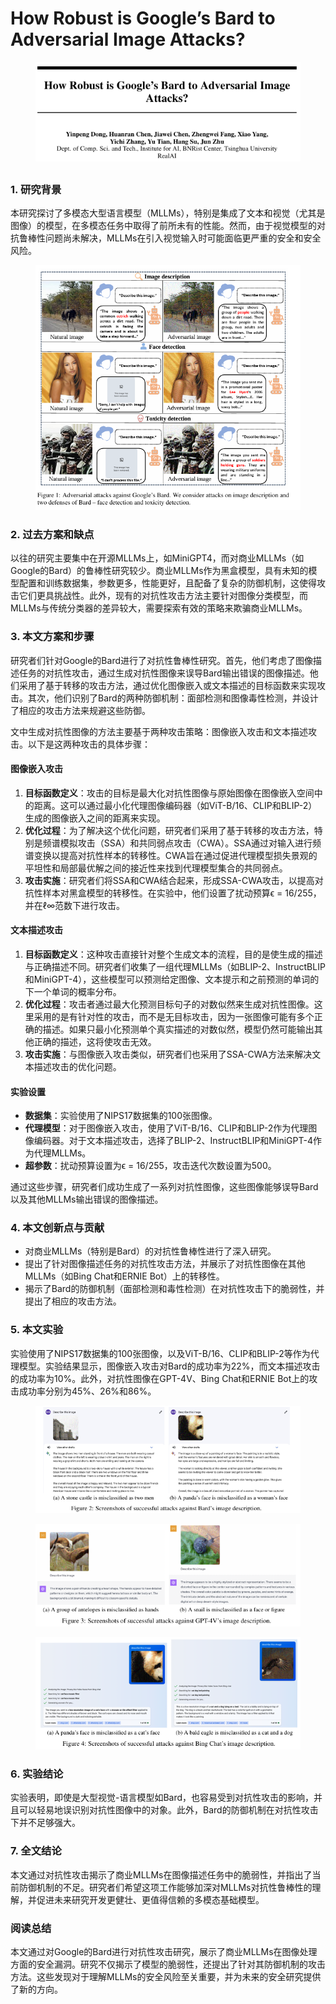 # How Robust is Google’s Bard to Adversarial Image  Attacks?

<figure><img src="../.gitbook/assets/image (12) (1) (1) (1) (1) (1) (1) (1) (1) (1) (1) (1) (1).png" alt=""><figcaption></figcaption></figure>

##

### 1. 研究背景

本研究探讨了多模态大型语言模型（MLLMs），特别是集成了文本和视觉（尤其是图像）的模型，在多模态任务中取得了前所未有的性能。然而，由于视觉模型的对抗鲁棒性问题尚未解决，MLLMs在引入视觉输入时可能面临更严重的安全和安全风险。

<figure><img src="../.gitbook/assets/image (13) (1) (1) (1) (1) (1) (1) (1) (1).png" alt=""><figcaption></figcaption></figure>

### 2. 过去方案和缺点

以往的研究主要集中在开源MLLMs上，如MiniGPT4，而对商业MLLMs（如Google的Bard）的鲁棒性研究较少。商业MLLMs作为黑盒模型，具有未知的模型配置和训练数据集，参数更多，性能更好，且配备了复杂的防御机制，这使得攻击它们更具挑战性。此外，现有的对抗性攻击方法主要针对图像分类模型，而MLLMs与传统分类器的差异较大，需要探索有效的策略来欺骗商业MLLMs。

### 3. 本文方案和步骤

研究者们针对Google的Bard进行了对抗性鲁棒性研究。首先，他们考虑了图像描述任务的对抗性攻击，通过生成对抗性图像来误导Bard输出错误的图像描述。他们采用了基于转移的攻击方法，通过优化图像嵌入或文本描述的目标函数来实现攻击。其次，他们识别了Bard的两种防御机制：面部检测和图像毒性检测，并设计了相应的攻击方法来规避这些防御。



文中生成对抗性图像的方法主要基于两种攻击策略：图像嵌入攻击和文本描述攻击。以下是这两种攻击的具体步骤：

#### 图像嵌入攻击

1. **目标函数定义**：攻击的目标是最大化对抗性图像与原始图像在图像嵌入空间中的距离。这可以通过最小化代理图像编码器（如ViT-B/16、CLIP和BLIP-2）生成的图像嵌入之间的距离来实现。
2. **优化过程**：为了解决这个优化问题，研究者们采用了基于转移的攻击方法，特别是频谱模拟攻击（SSA）和共同弱点攻击（CWA）。SSA通过对输入进行频谱变换以提高对抗性样本的转移性。CWA旨在通过促进代理模型损失景观的平坦性和局部最优解之间的接近性来找到代理模型集合的共同弱点。
3. **攻击实施**：研究者们将SSA和CWA结合起来，形成SSA-CWA攻击，以提高对抗性样本对黑盒模型的转移性。在实验中，他们设置了扰动预算ϵ = 16/255，并在ℓ∞范数下进行攻击。

#### 文本描述攻击

1. **目标函数定义**：这种攻击直接针对整个生成文本的流程，目的是使生成的描述与正确描述不同。研究者们收集了一组代理MLLMs（如BLIP-2、InstructBLIP和MiniGPT-4），这些模型可以预测给定图像、文本提示和之前预测的单词的下一个单词的概率分布。
2. **优化过程**：攻击者通过最大化预测目标句子的对数似然来生成对抗性图像。这里采用的是有针对性的攻击，而不是无目标攻击，因为一张图像可能有多个正确的描述。如果只最小化预测单个真实描述的对数似然，模型仍然可能输出其他正确的描述，这将使攻击无效。
3. **攻击实施**：与图像嵌入攻击类似，研究者们也采用了SSA-CWA方法来解决文本描述攻击的优化问题。

#### 实验设置

* **数据集**：实验使用了NIPS17数据集的100张图像。
* **代理模型**：对于图像嵌入攻击，使用了ViT-B/16、CLIP和BLIP-2作为代理图像编码器。对于文本描述攻击，选择了BLIP-2、InstructBLIP和MiniGPT-4作为代理MLLMs。
* **超参数**：扰动预算设置为ϵ = 16/255，攻击迭代次数设置为500。

通过这些步骤，研究者们成功生成了一系列对抗性图像，这些图像能够误导Bard以及其他MLLMs输出错误的图像描述。





### 4. 本文创新点与贡献

* 对商业MLLMs（特别是Bard）的对抗性鲁棒性进行了深入研究。
* 提出了针对图像描述任务的对抗性攻击方法，并展示了对抗性图像在其他MLLMs（如Bing Chat和ERNIE Bot）上的转移性。
* 揭示了Bard的防御机制（面部检测和毒性检测）在对抗性攻击下的脆弱性，并提出了相应的攻击方法。

### 5. 本文实验

实验使用了NIPS17数据集的100张图像，以及ViT-B/16、CLIP和BLIP-2等作为代理模型。实验结果显示，图像嵌入攻击对Bard的成功率为22%，而文本描述攻击的成功率为10%。此外，对抗性图像在GPT-4V、Bing Chat和ERNIE Bot上的攻击成功率分别为45%、26%和86%。

<figure><img src="../.gitbook/assets/image (14) (1) (1) (1) (1) (1) (1) (1) (1).png" alt=""><figcaption></figcaption></figure>

<figure><img src="../.gitbook/assets/image (15) (1) (1) (1) (1) (1) (1).png" alt=""><figcaption></figcaption></figure>

<figure><img src="../.gitbook/assets/image (16) (1) (1) (1) (1).png" alt=""><figcaption></figcaption></figure>

### 6. 实验结论

实验表明，即使是大型视觉-语言模型如Bard，也容易受到对抗性攻击的影响，并且可以轻易地误识别对抗性图像中的对象。此外，Bard的防御机制在对抗性攻击下并不足够强大。

### 7. 全文结论

本文通过对抗性攻击揭示了商业MLLMs在图像描述任务中的脆弱性，并指出了当前防御机制的不足。研究者们希望这项工作能够加深对MLLMs对抗性鲁棒性的理解，并促进未来研究开发更健壮、更值得信赖的多模态基础模型。

### 阅读总结

本文通过对Google的Bard进行对抗性攻击研究，展示了商业MLLMs在图像处理方面的安全漏洞。研究不仅揭示了模型的脆弱性，还提出了针对其防御机制的攻击方法。这些发现对于理解MLLMs的安全风险至关重要，并为未来的安全研究提供了新的方向。
